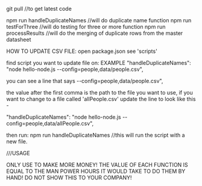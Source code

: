 git pull //to get latest code

npm run handleDuplicateNames //will do duplicate name function
npm run testForThree //will do testing for three or more function
npm run processResults //will do the merging of duplicate rows from the master datasheet

HOW TO UPDATE CSV FILE:
open package.json
see 'scripts'

find script you want to update file on: EXAMPLE
"handleDuplicateNames": "node hello-node.js --config=people,data/people.csv",

you can see a line that says --config=people,data/people.csv",

the value after the first comma is the path to the file you want to use, if you want to change to a file called 'allPeople.csv' update the line to look like this - 

"handleDuplicateNames": "node hello-node.js --config=people,data/allPeople.csv",

then run:
npm run handleDuplicateNames //this will run the script with a new file.


///USAGE

ONLY USE TO MAKE MORE MONEY!
THE VALUE OF EACH FUNCTION IS EQUAL TO THE MAN POWER HOURS IT WOULD TAKE TO DO THEM BY HAND!
DO NOT SHOW THIS TO YOUR COMPANY!